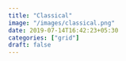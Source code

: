 ```yaml
---
title: "Classical"
image: "/images/classical.png"
date: 2019-07-14T16:42:23+05:30
categories: ["grid"]
draft: false
---
```


